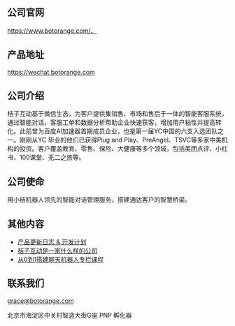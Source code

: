 ## 公司官网

https://www.botorange.com/、

## 产品地址

https://wechat.botorange.com

## 公司介绍

桔子互动基于微信生态，为客户提供集销售、市场和售后于一体的智能客服系统，通过智能对话，客服工单和数据分析帮助企业快速获客，增加用户粘性并提高转化。此前曾为百度AI加速器首期成员企业，也是第一届YC中国的六支入选团队之一。刚刚从YC 毕业的他们已获得Plug and Play、PreAngel、TSVC等多家中美机构的投资。客户覆盖教育、零售、保险、大健康等多个领域，包括美团点评、小红书、100课堂、无二之旅等。

## 公司使命

用小桔机器人领先的智能对话管理服务，搭建通达客户的智慧桥梁。

## 其他内容

-	[产品更新日志 & 开发计划](https://trello.com/b/hQfvAHhy/%E4%BA%A7%E5%93%81%E6%9B%B4%E6%96%B0%E6%97%A5%E5%BF%97-%E5%BC%80%E5%8F%91%E8%AE%A1%E5%88%92)
- [桔子互动是一家什么样的公司](https://lijiarui.github.io/thought/2019-1-19-what-is-botorange.html)
- [从0到1搭建聊天机器人专栏课程](https://zhuanlan.zhihu.com/rui-chatbot)

## 联系我们

grace@botorange.com

北京市海淀区中关村智造大街G座 PNP 孵化器